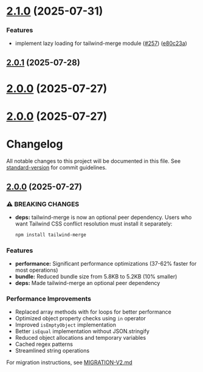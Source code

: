 # [2.1.0](https://github.com/heroui-inc/tailwind-variants/compare/v2.0.1...v2.1.0) (2025-07-31)


### Features

* implement lazy loading for tailwind-merge module ([#257](https://github.com/heroui-inc/tailwind-variants/issues/257)) ([e80c23a](https://github.com/heroui-inc/tailwind-variants/commit/e80c23a4b585936f7b5fca2c5c383b8ddaa7d405))



## [2.0.1](https://github.com/heroui-inc/tailwind-variants/compare/v2.0.0...v2.0.1) (2025-07-28)



# [2.0.0](https://github.com/heroui-inc/tailwind-variants/compare/v1.0.0...v2.0.0) (2025-07-27)



# [2.0.0](https://github.com/heroui-inc/tailwind-variants/compare/v1.0.0...v2.0.0) (2025-07-27)



# Changelog

All notable changes to this project will be documented in this file. See [standard-version](https://github.com/conventional-changelog/standard-version) for commit guidelines.

## [2.0.0](https://github.com/heroui-inc/tailwind-variants/compare/v1.1.0...v2.0.0) (2025-07-27)

### ⚠ BREAKING CHANGES

* **deps:** tailwind-merge is now an optional peer dependency. Users who want Tailwind CSS conflict resolution must install it separately:
  ```bash
  npm install tailwind-merge
  ```

### Features

* **performance:** Significant performance optimizations (37-62% faster for most operations)
* **bundle:** Reduced bundle size from 5.8KB to 5.2KB (10% smaller)
* **deps:** Made tailwind-merge an optional peer dependency

### Performance Improvements

* Replaced array methods with for loops for better performance
* Optimized object property checks using `in` operator
* Improved `isEmptyObject` implementation
* Better `isEqual` implementation without JSON.stringify
* Reduced object allocations and temporary variables
* Cached regex patterns
* Streamlined string operations

For migration instructions, see [MIGRATION-V2.md](./MIGRATION-V2.md)
